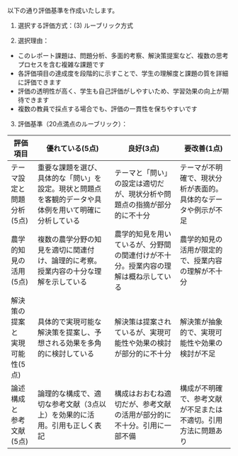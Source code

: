 以下の通り評価基準を作成いたします。

1. 選択する評価方式：(3) ルーブリック方式

2. 選択理由：
- このレポート課題は、問題分析、多面的考察、解決策提案など、複数の思考プロセスを含む複雑な課題です
- 各評価項目の達成度を段階的に示すことで、学生の理解度と課題の質を詳細に評価できます
- 評価の透明性が高く、学生も自己評価がしやすいため、学習効果の向上が期待できます
- 複数の教員で採点する場合でも、評価の一貫性を保ちやすいです

3. 評価基準（20点満点のルーブリック）：

| 評価項目 | 優れている(5点) | 良好(3点) | 要改善(1点) |
|---------|---------------|----------|-----------|
| テーマ設定と問題分析<br>(5点) | 重要な課題を選び、具体的な「問い」を設定。現状と問題点を客観的データや具体例を用いて明確に分析している | テーマと「問い」の設定は適切だが、現状分析や問題点の指摘が部分的に不十分 | テーマが不明確で、現状分析が表面的。具体的なデータや例示が不足 |
| 農学的知見の活用<br>(5点) | 複数の農学分野の知見を適切に関連付け、論理的に考察。授業内容の十分な理解を示している | 農学的知見を用いているが、分野間の関連付けが不十分。授業内容の理解は概ね示している | 農学的知見の活用が限定的で、授業内容の理解が不十分 |
| 解決策の提案と<br>実現可能性(5点) | 具体的で実現可能な解決策を提案し、予想される効果を多角的に検討している | 解決策は提案されているが、実現可能性や効果の検討が部分的に不十分 | 解決策が抽象的で、実現可能性や効果の検討が不足 |
| 論述構成と<br>参考文献(5点) | 論理的な構成で、適切な参考文献（3点以上）を効果的に活用。引用も正しく表記 | 構成はおおむね適切だが、参考文献の活用が部分的に不十分。引用に一部不備 | 構成が不明確で、参考文献が不足または不適切。引用方法に問題あり |
